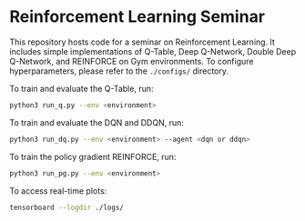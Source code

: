 # Reinforcement Learning Seminar

This repository hosts code for a seminar on Reinforcement Learning. It includes simple implementations of Q-Table, Deep Q-Network, Double Deep Q-Network, and REINFORCE on Gym environments.
To configure hyperparameters, please refer to the `./configs/` directory.



To train and evaluate the Q-Table, run:

```bash
python3 run_q.py --env <environment>
```

To train and evaluate the DQN and DDQN, run:

```bash
python3 run_dq.py --env <environment> --agent <dqn or ddqn>
```

To train the policy gradient REINFORCE, run:

```bash
python3 run_pg.py --env <environment>
```

To access real-time plots:

```bash
tensorboard --logdir ./logs/
```



